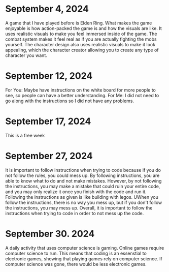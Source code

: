# September 4, 2024
A game that I have played before is Elden Ring.  What makes the game enjoyable is how action-packed the game is and how the visuals are like.  It uses realistic visuals to make you feel immersed inside of the game.  The combat system makes it feel real as if you are actually fighting the mobs yourself.  The character design also uses realistic visuals to make it look appealing, which the character creator allowing you to create any type of character you want.

# September 12, 2024
For You: Maybe have instructions on the white board for more people to see, so people can have a better understanding. For Me: I did not need to go along with the instructions so I did not have any problems.

# September 17, 2024
This is a free week

# September 27, 2024
It is important to follow instructions when trying to code because if you do not follow the rules, you could mess up.  By following instructions, you are able to know what to do and not make mistakes.  However, by not following the instructions, you may make a mistake that could ruin your entire code, and you may only realize it once you finish with the code and run it.  Following the instructions as given is like building with legos.  UWhen you follow the instructions, there is no way you mess up, but if you don't follow the instructions, you may mess up.  Overall, it is important to follow the instructions when trying to code in order to not mess up the code.

# September 30. 2024
A daily activity that uses computer science is gaming.  Online games require computer science to run.  This means that coding is an essenstial to electronic games, showing that playing games rely on computer science.  If computer science was gone, there would be less electronic games.
